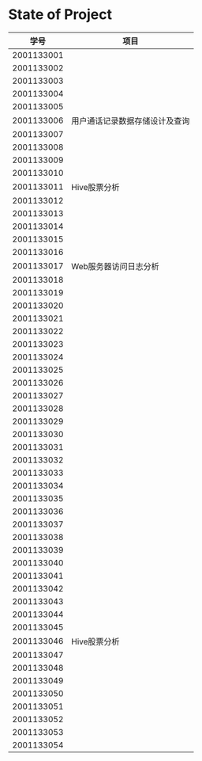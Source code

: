 # State of Project



| 学号       | 项目                           |
| ---------- | ------------------------------ |
| 2001133001 |                                |
| 2001133002 |                                |
| 2001133003 |                                |
| 2001133004 |                                |
| 2001133005 |                                |
| 2001133006 | 用户通话记录数据存储设计及查询 |
| 2001133007 |                                |
| 2001133008 |                                |
| 2001133009 |                                |
| 2001133010 |                                |
| 2001133011 | Hive股票分析                   |
| 2001133012 |                                |
| 2001133013 |                                |
| 2001133014 |                                |
| 2001133015 |                                |
| 2001133016 |                                |
| 2001133017 | Web服务器访问日志分析          |
| 2001133018 |                                |
| 2001133019 |                                |
| 2001133020 |                                |
| 2001133021 |                                |
| 2001133022 |                                |
| 2001133023 |                                |
| 2001133024 |                                |
| 2001133025 |                                |
| 2001133026 |                                |
| 2001133027 |                                |
| 2001133028 |                                |
| 2001133029 |                                |
| 2001133030 |                                |
| 2001133031 |                                |
| 2001133032 |                                |
| 2001133033 |                                |
| 2001133034 |                                |
| 2001133035 |                                |
| 2001133036 |                                |
| 2001133037 |                                |
| 2001133038 |                                |
| 2001133039 |                                |
| 2001133040 |                                |
| 2001133041 |                                |
| 2001133042 |                                |
| 2001133043 |                                |
| 2001133044 |                                |
| 2001133045 |                                |
| 2001133046 | Hive股票分析                   |
| 2001133047 |                                |
| 2001133048 |                                |
| 2001133049 |                                |
| 2001133050 |                                |
| 2001133051 |                                |
| 2001133052 |                                |
| 2001133053 |                                |
| 2001133054 |                                |